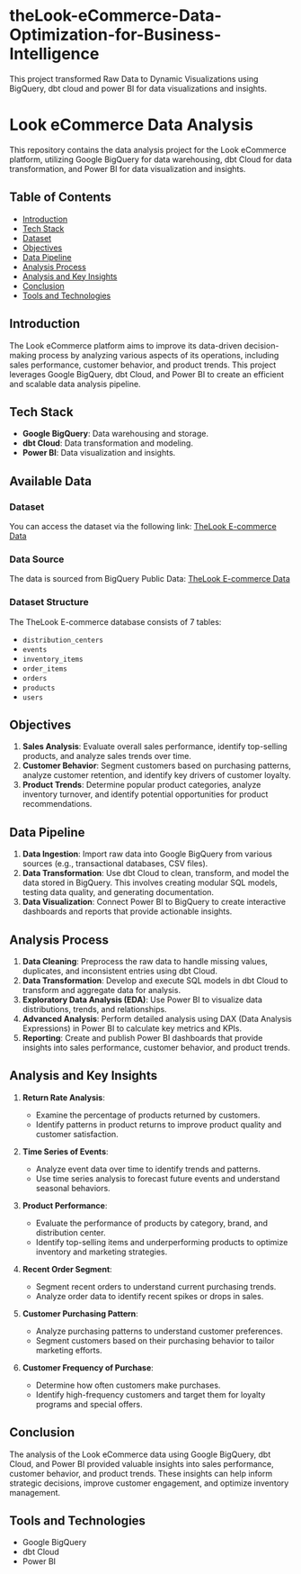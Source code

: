 # theLook-eCommerce-Data-Optimization-for-Business-Intelligence
This project transformed Raw Data to Dynamic Visualizations using BigQuery, dbt cloud and power BI for data visualizations and insights.

# Look eCommerce Data Analysis

This repository contains the data analysis project for the Look eCommerce platform, utilizing Google BigQuery for data warehousing, dbt Cloud for data transformation, and Power BI for data visualization and insights.

## Table of Contents

- [Introduction](#introduction)
- [Tech Stack](#tech-stack)
- [Dataset](#dataset)
- [Objectives](#objectives)
- [Data Pipeline](#data-pipeline)
- [Analysis Process](#analysis-process)
- [Analysis and Key Insights](#analysis-and-key-insights)
- [Conclusion](#conclusion)
- [Tools and Technologies](#tools-and-technologies)
  

## Introduction

The Look eCommerce platform aims to improve its data-driven decision-making process by analyzing various aspects of its operations, including sales performance, customer behavior, and product trends. This project leverages Google BigQuery, dbt Cloud, and Power BI to create an efficient and scalable data analysis pipeline.

## Tech Stack

- **Google BigQuery**: Data warehousing and storage.
- **dbt Cloud**: Data transformation and modeling.
- **Power BI**: Data visualization and insights.

## Available Data

### Dataset

You can access the dataset via the following link: [TheLook E-commerce Data](https://console.cloud.google.com/bigquery?p=bigquery-public-data&d=thelook_ecommerce&page=dataset&project=algora-416323&authuser=2&ws=!1m4!1m3!3m2!1sbigquery-public-data!2sthelook_ecommerce)

### Data Source

The data is sourced from BigQuery Public Data: [TheLook E-commerce Data](https://console.cloud.google.com/bigquery?p=bigquery-public-data&d=thelook_ecommerce&page=dataset&project=algora-416323&authuser=2&ws=!1m4!1m3!3m2!1sbigquery-public-data!2sthelook_ecommerce)

### Dataset Structure

The TheLook E-commerce database consists of 7 tables:
- `distribution_centers`
- `events`
- `inventory_items`
- `order_items`
- `orders`
- `products`
- `users`


## Objectives

1. **Sales Analysis**: Evaluate overall sales performance, identify top-selling products, and analyze sales trends over time.
2. **Customer Behavior**: Segment customers based on purchasing patterns, analyze customer retention, and identify key drivers of customer loyalty.
3. **Product Trends**: Determine popular product categories, analyze inventory turnover, and identify potential opportunities for product recommendations.

## Data Pipeline

1. **Data Ingestion**: Import raw data into Google BigQuery from various sources (e.g., transactional databases, CSV files).
2. **Data Transformation**: Use dbt Cloud to clean, transform, and model the data stored in BigQuery. This involves creating modular SQL models, testing data quality, and generating documentation.
3. **Data Visualization**: Connect Power BI to BigQuery to create interactive dashboards and reports that provide actionable insights.

## Analysis Process

1. **Data Cleaning**: Preprocess the raw data to handle missing values, duplicates, and inconsistent entries using dbt Cloud.
2. **Data Transformation**: Develop and execute SQL models in dbt Cloud to transform and aggregate data for analysis.
3. **Exploratory Data Analysis (EDA)**: Use Power BI to visualize data distributions, trends, and relationships.
4. **Advanced Analysis**: Perform detailed analysis using DAX (Data Analysis Expressions) in Power BI to calculate key metrics and KPIs.
5. **Reporting**: Create and publish Power BI dashboards that provide insights into sales performance, customer behavior, and product trends.


## Analysis and Key Insights

1. **Return Rate Analysis**: 
    - Examine the percentage of products returned by customers.
    - Identify patterns in product returns to improve product quality and customer satisfaction.

2. **Time Series of Events**:
    - Analyze event data over time to identify trends and patterns.
    - Use time series analysis to forecast future events and understand seasonal behaviors.

3. **Product Performance**:
    - Evaluate the performance of products by category, brand, and distribution center.
    - Identify top-selling items and underperforming products to optimize inventory and marketing strategies.

4. **Recent Order Segment**:
    - Segment recent orders to understand current purchasing trends.
    - Analyze order data to identify recent spikes or drops in sales.

5. **Customer Purchasing Pattern**:
    - Analyze purchasing patterns to understand customer preferences.
    - Segment customers based on their purchasing behavior to tailor marketing efforts.

6. **Customer Frequency of Purchase**:
    - Determine how often customers make purchases.
    - Identify high-frequency customers and target them for loyalty programs and special offers.

## Conclusion

The analysis of the Look eCommerce data using Google BigQuery, dbt Cloud, and Power BI provided valuable insights into sales performance, customer behavior, and product trends. These insights can help inform strategic decisions, improve customer engagement, and optimize inventory management.

## Tools and Technologies

- Google BigQuery
- dbt Cloud
- Power BI
